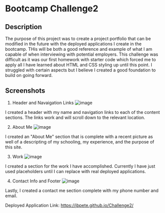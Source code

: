 # Bootcamp Challenge2

## Description
The purpose of this project was to create a project portfolio that can be modified in the future with the deployed applications I create in the bootcamp. THis will be both a good reference and example of what I am capable of when interviewing with potential employers. This challenge was difficult as it was our first homework with starter code which forced me to apply all I have learned about HTML and CSS styling up until this point. I struggled with certain aspects but I believe I created a good foundation to build on going forward.


## Screenshots

1. Header and Navaigation Links
![image](https://user-images.githubusercontent.com/126288123/226207743-d319f1bd-5c13-4456-8f70-3312ce7b5afe.png)

I created a header with my name and navigation links to each of the content sections. The links work and will scroll down to the relevant location.

2. About Me
 ![image](https://user-images.githubusercontent.com/126288123/226207820-a9aff971-3c8a-4266-b576-7fba728e7b54.png)

I created an "About Me" section that is complete with a recent picture as well of a descripting of my schooling, my experience, and the purpose of this site.

3. Work 
![image](https://user-images.githubusercontent.com/126288123/226207864-15a44295-2639-4c0c-b01f-21f43c539e95.png)

I created a section for the work I have accomplished. Currently I have just used placeholders until I can replace with real deployed applications.

4. Contact Info and Footer
![image](https://user-images.githubusercontent.com/126288123/226208089-8f6ec06e-8e5c-4038-9273-0e9c7896e091.png)

Lastly, I created a contact me section complete with my phone number and email.

Deployed Application Link: https://jbpete.github.io/Challenge2/
